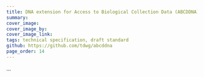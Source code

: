 ```yaml
---
title: DNA extension for Access to Biological Collection Data (ABCDDNA)
summary: 
cover_image: 
cover_image_by: 
cover_image_link: 
tags: technical specification, draft standard
github: https://github.com/tdwg/abcddna
page_order: 14
---
```


...
